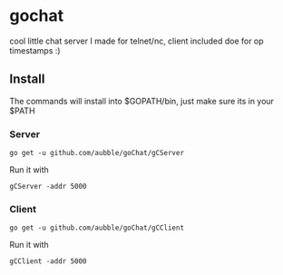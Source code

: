 # gochat
cool little chat server I made for telnet/nc, client included doe for op timestamps :)

## Install

The commands will install into $GOPATH/bin, just make sure its in your $PATH

### Server

	go get -u github.com/aubble/goChat/gCServer

Run it with

	gCServer -addr 5000


### Client

	go get -u github.com/aubble/goChat/gCClient

Run it with

	gCClient -addr 5000

